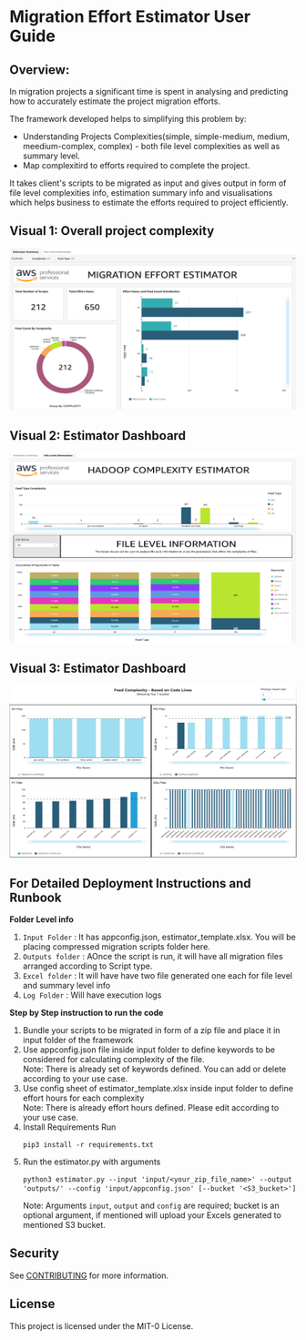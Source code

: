 # Migration Effort Estimator User Guide

## Overview:

In migration projects a significant time is spent in analysing and predicting how to accurately estimate the project migration efforts. 

The framework developed helps to simplifying this problem by:
- Understanding Projects Complexities(simple, simple-medium, medium, meedium-complex, complex) - both file level complexities as well as summary level.
- Map complexitird to efforts required to complete the project.

It takes client's scripts to be migrated as input and gives output in form of file level complexities info, estimation summary info and visualisations which helps business to estimate the efforts required to project efficiently.


## Visual 1: Overall project complexity

![visual1](./img/visual1.png)

## Visual 2: Estimator Dashboard

![visual2](./img/visual2.png)

## Visual 3: Estimator Dashboard

![visual3](./img/visual3.png)

## For Detailed Deployment Instructions and Runbook

<b>Folder Level info</b>
       
1. `Input Folder` : It has appconfig.json, estimator_template.xlsx. You will be placing compressed migration scripts folder here.
2. `Outputs folder` : AOnce the script is run, it will have all migration files arranged according to Script type.
3. `Excel folder` :  It will have have two file generated one each for file level and summary level info
4. `Log Folder` : Will have execution logs
    
<b>Step by Step instruction to run the code </b>
1. Bundle your scripts to be migrated in form of a zip file and place it in input folder of the framework
2. Use appconfig.json file inside input folder to define keywords to be considered for calculating complexity of the file. 
</br>Note: There is already set of keywords defined. You can add or delete according to your use case.
3. Use config sheet of estimator_template.xlsx inside input folder to define effort hours for each complexity
</br>Note: There is already effort hours defined. Please edit according to your use case.
4. Install Requirements
Run 
      ```
      pip3 install -r requirements.txt
      ```
5. Run the estimator.py with arguments
      ```
      python3 estimator.py --input 'input/<your_zip_file_name>' --output 'outputs/' --config 'input/appconfig.json' [--bucket '<S3_bucket>'] 
      ```
      Note: Arguments `input`, `output` and `config` are required; bucket is an optional argument, if mentioned will upload your Excels generated to mentioned S3 bucket.

## Security

See [CONTRIBUTING](CONTRIBUTING.md#security-issue-notifications) for more information.

## License

This project is licensed under the MIT-0 License.
